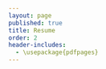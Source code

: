 ```yaml
---
layout: page
published: true
title: Resume
order: 2
header-includes:
  - \usepackage{pdfpages}
---
```


<object data="/docs/Resume.pdf" width="1000" height="1000" type='application/pdf'></object>

